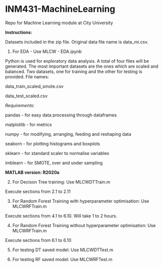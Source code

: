 # INM431-MachineLearning
Repo for Machine Learning module at City University

**Instructions:**

Datasets included in the zip file. Original data file name is data_mi.csv.

1. For EDA - Use MLCW - EDA.ipynb

Python is used for exploratory data analysis. A total of four files will be generated. The most important datasets are the ones which are scaled and balanced. Two datasets, one for training and the other for testing is provided. File names:

data_train_scaled_smote.csv

data_test_scaled.csv

*Requirements:*

pandas - for easy data processing through dataframes

matplotlib - for metrics 

numpy - for modifying, arranging, feeding and reshaping data

seaborn - for plotting histograms and boxplots

sklearn - for standard scaler to normalise variables

imblearn - for SMOTE, over and under sampling

**MATLAB version: R2020a**

2. For Decison Tree training: Use MLCWDTTrain.m

Execute sections from 2.1 to 2.11

3. For Random Forest Training with hyperparameter optimisation: Use MLCWRFTrain.m

Execute sections from 4.1 to 6.10. Will take 1 to 2 hours.

4. For Random Forest Training without hyperparameter optimisation: Use MLCWRFTrain.m

Execute sections from 6.1 to 6.10

5. For testing DT saved model: Use MLCWDTTest.m

6. For testing RF saved model: Use MLCWRFTest.m
